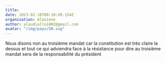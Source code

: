 ```yaml
---
title: 
date: 2023-02-16T08:10:49.154Z
organisation: Alassane
author: aloudiallo1002@gmail.com
avatar: "/img/pays/SN.svg"
---
```


Nous disons non au troisième mandat car la constitution est très claire la dessus et tout ce qui adviendra face à la résistance pour dire au troisième mandat sera de la responsabilité du président 